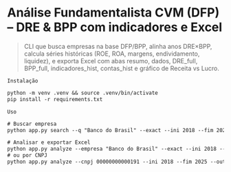 # Análise Fundamentalista CVM (DFP) – DRE & BPP com indicadores e Excel

> CLI que busca empresas na base DFP/BPP, alinha anos DRE×BPP, calcula séries históricas (ROE, ROA, margens, endividamento, liquidez), e exporta Excel com abas resumo, dados, DRE_full, BPP_full, indicadores_hist, contas_hist e gráfico de Receita vs Lucro.

`Instalação` 
```txt
python -m venv .venv && source .venv/bin/activate
pip install -r requirements.txt
````

`Uso`
```txt
# Buscar empresa
python app.py search --q "Banco do Brasil" --exact --ini 2018 --fim 2025

# Analisar e exportar Excel
python app.py analyze --empresa "Banco do Brasil" --exact --ini 2018 --fim 2025 --out resultado.xlsx
# ou por CNPJ
python app.py analyze --cnpj 00000000000191 --ini 2018 --fim 2025 --out resultado.xlsx

```
